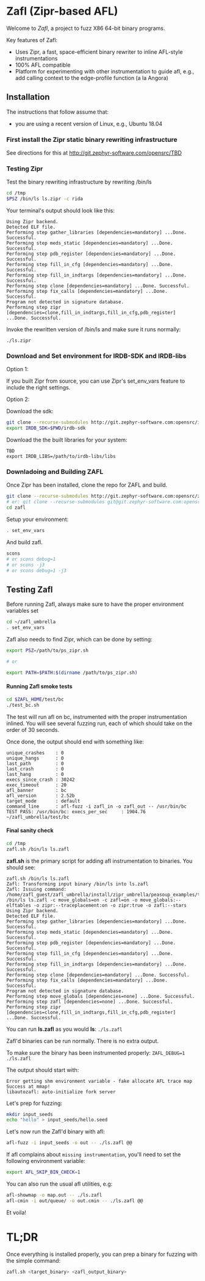 # Zafl (Zipr-based AFL)

Welcome to *Zafl*, a project to fuzz X86 64-bit binary programs. 

Key features of Zafl:
* Uses Zipr, a fast, space-efficient binary rewriter to inline AFL-style instrumentations
* 100% AFL compatible
* Platform for experimenting with other instrumentation to guide afl, e.g., add calling context to the edge-profile function (a la Angora)

## Installation
The instructions that follow assume that:
* you are using a recent version of Linux, e.g., Ubuntu 18.04

### First install the Zipr static binary rewriting infrastructure
See directions for this at http://git.zephyr-software.com/opensrc/TBD

### Testing Zipr
Test  the binary rewriting infrastructure by rewriting /bin/ls
```bash
cd /tmp
$PSZ /bin/ls ls.zipr -c rida
```

Your terminal's output should look like this:
```
Using Zipr backend.
Detected ELF file.
Performing step gather_libraries [dependencies=mandatory] ...Done. Successful.
Performing step meds_static [dependencies=mandatory] ...Done. Successful.
Performing step pdb_register [dependencies=mandatory] ...Done. Successful.
Performing step fill_in_cfg [dependencies=mandatory] ...Done. Successful.
Performing step fill_in_indtargs [dependencies=mandatory] ...Done. Successful.
Performing step clone [dependencies=mandatory] ...Done. Successful.
Performing step fix_calls [dependencies=mandatory] ...Done. Successful.
Program not detected in signature database.
Performing step zipr [dependencies=clone,fill_in_indtargs,fill_in_cfg,pdb_register] ...Done. Successful.
```

Invoke the rewritten version of /bin/ls and make sure it runs normally: 
```
./ls.zipr
``` 

### Download and Set environment for IRDB-SDK and IRDB-libs

Option 1:

If you built Zipr from source, you can use Zipr's set_env_vars feature to
include the right settings.

Option 2:

Download the sdk:
```bash
git clone --recurse-submodules http://git.zephyr-software.com:opensrc/irdb-sdk.git
export IRDB_SDK=$PWD/irdb-sdk
```
Download the the built libraries for your system:
```
TBD
export IRDB_LIBS=/path/to/irdb-libs/libs
```


### Downladoing and Building ZAFL
Once Zipr has been installed, clone the repo for ZAFL and build.
```bash
git clone --recurse-submodules http://git.zephyr-software.com:opensrc/zafl.git
# or: git clone --recurse-submodules git@git.zephyr-software.com:opensrc/zafl.git
cd zafl
```
Setup your environment:
```bash
. set_env_vars
```

And build zafl.
```bash
scons 
# or scons debug=1
# or scons -j3
# or scons debug=1 -j3
```

## Testing Zafl
Before running Zafl, always make sure to have the proper environment variables set
```bash
cd ~/zafl_umbrella
. set_env_vars
```

Zafl also needs to find Zipr, which can be done by setting:
```bash
export PSZ=/path/to/ps_zipr.sh

# or

export PATH=$PATH:$(dirname /path/to/ps_zipr.sh)
```

#### Running Zafl smoke tests
```bash
cd $ZAFL_HOME/test/bc
./test_bc.sh
```

The test will run afl on bc, instrumented with the proper instrumentation inlined. 
You will see several fuzzing run, each of which should take on the order of 30 seconds.

Once done, the output should end with something like:
```
unique_crashes    : 0
unique_hangs      : 0
last_path         : 0
last_crash        : 0
last_hang         : 0
execs_since_crash : 30242
exec_timeout      : 20
afl_banner        : bc
afl_version       : 2.52b
target_mode       : default
command_line      : afl-fuzz -i zafl_in -o zafl_out -- /usr/bin/bc
TEST PASS: /usr/bin/bc: execs_per_sec     : 1904.76
~/zafl_umbrella/test/bc
```

#### Final sanity check
```bash
cd /tmp
zafl.sh /bin/ls ls.zafl
```

**zafl.sh** is the primary script for adding afl instrumentation to binaries. 
You should see:
```
zafl.sh /bin/ls ls.zafl
Zafl: Transforming input binary /bin/ls into ls.zafl
Zafl: Issuing command: /home/zafl_guest/zafl_umbrella/install/zipr_umbrella/peasoup_examples/tools/ps_zipr.sh /bin/ls ls.zafl -c move_globals=on -c zafl=on -o move_globals:--elftables -o zipr:--traceplacement:on -o zipr:true -o zafl:--stars 
Using Zipr backend.
Detected ELF file.
Performing step gather_libraries [dependencies=mandatory] ...Done. Successful.
Performing step meds_static [dependencies=mandatory] ...Done. Successful.
Performing step pdb_register [dependencies=mandatory] ...Done. Successful.
Performing step fill_in_cfg [dependencies=mandatory] ...Done. Successful.
Performing step fill_in_indtargs [dependencies=mandatory] ...Done. Successful.
Performing step clone [dependencies=mandatory] ...Done. Successful.
Performing step fix_calls [dependencies=mandatory] ...Done. Successful.
Program not detected in signature database.
Performing step move_globals [dependencies=none] ...Done. Successful.
Performing step zafl [dependencies=none] ...Done. Successful.
Performing step zipr [dependencies=clone,fill_in_indtargs,fill_in_cfg,pdb_register] ...Done. Successful.
```

You can run **ls.zafl** as you would **ls**: ```./ls.zafl```

Zafl'd binaries can be run normally. There is no extra output.

To make sure the binary has been instrumented properly: ```ZAFL_DEBUG=1 ./ls.zafl```

The output should start with:
```
Error getting shm environment variable - fake allocate AFL trace map
Success at mmap!
libautozafl: auto-initialize fork server
```
Let's prep for fuzzing:
```bash
mkdir input_seeds
echo "hello" > input_seeds/hello.seed
```

Let's now run the Zafl'd binary with afl:
```bash
afl-fuzz -i input_seeds -o out -- ./ls.zafl @@
```

If afl complains about `missing instrumentation`, you'll need to set the following environment variable:
```bash
export AFL_SKIP_BIN_CHECK=1
```

You can also run the usual afl utilities, e.g:
```bash
afl-showmap -o map.out -- ./ls.zafl
afl-cmin -i out/queue/ -o out.cmin -- ./ls.zafl @@
```

Et voila!

# TL;DR
Once everything is installed properly, you can prep a binary for fuzzing with the simple command:
```bash
zafl.sh <target_binary> <zafl_output_binary>
```




